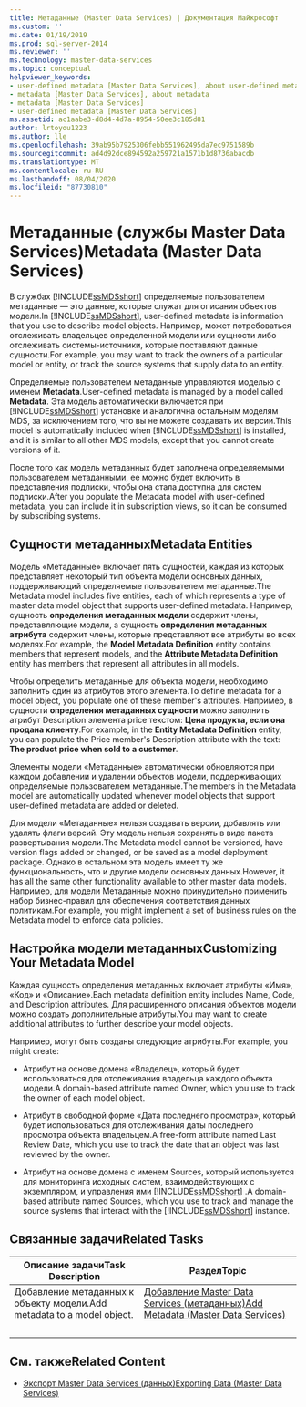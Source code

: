 ```yaml
---
title: Метаданные (Master Data Services) | Документация Майкрософт
ms.custom: ''
ms.date: 01/19/2019
ms.prod: sql-server-2014
ms.reviewer: ''
ms.technology: master-data-services
ms.topic: conceptual
helpviewer_keywords:
- user-defined metadata [Master Data Services], about user-defined metadata
- metadata [Master Data Services], about metadata
- metadata [Master Data Services]
- user-defined metadata [Master Data Services]
ms.assetid: ac1aabe3-d8d4-4d7a-8954-50ee3c185d81
author: lrtoyou1223
ms.author: lle
ms.openlocfilehash: 39ab95b7925306febb551962495da7ec9751589b
ms.sourcegitcommit: ad4d92dce894592a259721a1571b1d8736abacdb
ms.translationtype: MT
ms.contentlocale: ru-RU
ms.lasthandoff: 08/04/2020
ms.locfileid: "87730810"
---
```

# <a name="metadata-master-data-services"></a><span data-ttu-id="60ce2-102">Метаданные (службы Master Data Services)</span><span class="sxs-lookup"><span data-stu-id="60ce2-102">Metadata (Master Data Services)</span></span>
  <span data-ttu-id="60ce2-103">В службах [!INCLUDE[ssMDSshort](../includes/ssmdsshort-md.md)] определяемые пользователем метаданные — это данные, которые служат для описания объектов модели.</span><span class="sxs-lookup"><span data-stu-id="60ce2-103">In [!INCLUDE[ssMDSshort](../includes/ssmdsshort-md.md)], user-defined metadata is information that you use to describe model objects.</span></span> <span data-ttu-id="60ce2-104">Например, может потребоваться отслеживать владельцев определенной модели или сущности либо отслеживать системы-источники, которые поставляют данные сущности.</span><span class="sxs-lookup"><span data-stu-id="60ce2-104">For example, you may want to track the owners of a particular model or entity, or track the source systems that supply data to an entity.</span></span>  
  
 <span data-ttu-id="60ce2-105">Определяемые пользователем метаданные управляются моделью с именем **Metadata**.</span><span class="sxs-lookup"><span data-stu-id="60ce2-105">User-defined metadata is managed by a model called **Metadata**.</span></span> <span data-ttu-id="60ce2-106">Эта модель автоматически включается при [!INCLUDE[ssMDSshort](../includes/ssmdsshort-md.md)] установке и аналогична остальным моделям MDS, за исключением того, что вы не можете создавать их версии.</span><span class="sxs-lookup"><span data-stu-id="60ce2-106">This model is automatically included when [!INCLUDE[ssMDSshort](../includes/ssmdsshort-md.md)] is installed, and it is similar to all other MDS models, except that you cannot create versions of it.</span></span>  
  
 <span data-ttu-id="60ce2-107">После того как модель метаданных будет заполнена определяемыми пользователем метаданными, ее можно будет включить в представления подписки, чтобы она стала доступна для систем подписки.</span><span class="sxs-lookup"><span data-stu-id="60ce2-107">After you populate the Metadata model with user-defined metadata, you can include it in subscription views, so it can be consumed by subscribing systems.</span></span>  
  
## <a name="metadata-entities"></a><span data-ttu-id="60ce2-108">Сущности метаданных</span><span class="sxs-lookup"><span data-stu-id="60ce2-108">Metadata Entities</span></span>  
 <span data-ttu-id="60ce2-109">Модель «Метаданные» включает пять сущностей, каждая из которых представляет некоторый тип объекта модели основных данных, поддерживающий определяемые пользователем метаданные.</span><span class="sxs-lookup"><span data-stu-id="60ce2-109">The Metadata model includes five entities, each of which represents a type of master data model object that supports user-defined metadata.</span></span> <span data-ttu-id="60ce2-110">Например, сущность **определения метаданных модели** содержит члены, представляющие модели, а сущность **определения метаданных атрибута** содержит члены, которые представляют все атрибуты во всех моделях.</span><span class="sxs-lookup"><span data-stu-id="60ce2-110">For example, the **Model Metadata Definition** entity contains members that represent models, and the **Attribute Metadata Definition** entity has members that represent all attributes in all models.</span></span>  
  
 <span data-ttu-id="60ce2-111">Чтобы определить метаданные для объекта модели, необходимо заполнить один из атрибутов этого элемента.</span><span class="sxs-lookup"><span data-stu-id="60ce2-111">To define metadata for a model object, you populate one of these member's attributes.</span></span> <span data-ttu-id="60ce2-112">Например, в сущности **определения метаданных сущности** можно заполнить атрибут Description элемента price текстом: **Цена продукта, если она продана клиенту**.</span><span class="sxs-lookup"><span data-stu-id="60ce2-112">For example, in the **Entity Metadata Definition** entity, you can populate the Price member's Description attribute with the text: **The product price when sold to a customer**.</span></span>  
  
 <span data-ttu-id="60ce2-113">Элементы модели «Метаданные» автоматически обновляются при каждом добавлении и удалении объектов модели, поддерживающих определяемые пользователем метаданные.</span><span class="sxs-lookup"><span data-stu-id="60ce2-113">The members in the Metadata model are automatically updated whenever model objects that support user-defined metadata are added or deleted.</span></span>  
  
 <span data-ttu-id="60ce2-114">Для модели «Метаданные» нельзя создавать версии, добавлять или удалять флаги версий. Эту модель нельзя сохранять в виде пакета развертывания модели.</span><span class="sxs-lookup"><span data-stu-id="60ce2-114">The Metadata model cannot be versioned, have version flags added or changed, or be saved as a model deployment package.</span></span> <span data-ttu-id="60ce2-115">Однако в остальном эта модель имеет ту же функциональность, что и другие модели основных данных.</span><span class="sxs-lookup"><span data-stu-id="60ce2-115">However, it has all the same other functionality available to other master data models.</span></span> <span data-ttu-id="60ce2-116">Например, для модели Метаданные можно принудительно применить набор бизнес-правил для обеспечения соответствия данных политикам.</span><span class="sxs-lookup"><span data-stu-id="60ce2-116">For example, you might implement a set of business rules on the Metadata model to enforce data policies.</span></span>  
  
## <a name="customizing-your-metadata-model"></a><span data-ttu-id="60ce2-117">Настройка модели метаданных</span><span class="sxs-lookup"><span data-stu-id="60ce2-117">Customizing Your Metadata Model</span></span>  
 <span data-ttu-id="60ce2-118">Каждая сущность определения метаданных включает атрибуты «Имя», «Код» и «Описание».</span><span class="sxs-lookup"><span data-stu-id="60ce2-118">Each metadata definition entity includes Name, Code, and Description attributes.</span></span> <span data-ttu-id="60ce2-119">Для расширенного описания объектов модели можно создать дополнительные атрибуты.</span><span class="sxs-lookup"><span data-stu-id="60ce2-119">You may want to create additional attributes to further describe your model objects.</span></span>  
  
 <span data-ttu-id="60ce2-120">Например, могут быть созданы следующие атрибуты.</span><span class="sxs-lookup"><span data-stu-id="60ce2-120">For example, you might create:</span></span>  
  
-   <span data-ttu-id="60ce2-121">Атрибут на основе домена «Владелец», который будет использоваться для отслеживания владельца каждого объекта модели.</span><span class="sxs-lookup"><span data-stu-id="60ce2-121">A domain-based attribute named Owner, which you use to track the owner of each model object.</span></span>  
  
-   <span data-ttu-id="60ce2-122">Атрибут в свободной форме «Дата последнего просмотра», который будет использоваться для отслеживания даты последнего просмотра объекта владельцем.</span><span class="sxs-lookup"><span data-stu-id="60ce2-122">A free-form attribute named Last Review Date, which you use to track the date that an object was last reviewed by the owner.</span></span>  
  
-   <span data-ttu-id="60ce2-123">Атрибут на основе домена с именем Sources, который используется для мониторинга исходных систем, взаимодействующих с экземпляром, и управления ими [!INCLUDE[ssMDSshort](../includes/ssmdsshort-md.md)] .</span><span class="sxs-lookup"><span data-stu-id="60ce2-123">A domain-based attribute named Sources, which you use to track and manage the source systems that interact with the [!INCLUDE[ssMDSshort](../includes/ssmdsshort-md.md)] instance.</span></span>  
  
## <a name="related-tasks"></a><span data-ttu-id="60ce2-124">Связанные задачи</span><span class="sxs-lookup"><span data-stu-id="60ce2-124">Related Tasks</span></span>  
  
|<span data-ttu-id="60ce2-125">Описание задачи</span><span class="sxs-lookup"><span data-stu-id="60ce2-125">Task Description</span></span>|<span data-ttu-id="60ce2-126">Раздел</span><span class="sxs-lookup"><span data-stu-id="60ce2-126">Topic</span></span>|  
|----------------------|-----------|  
|<span data-ttu-id="60ce2-127">Добавление метаданных к объекту модели.</span><span class="sxs-lookup"><span data-stu-id="60ce2-127">Add metadata to a model object.</span></span>|[<span data-ttu-id="60ce2-128">Добавление Master Data Services &#40;метаданных&#41;</span><span class="sxs-lookup"><span data-stu-id="60ce2-128">Add Metadata &#40;Master Data Services&#41;</span></span>](add-metadata-master-data-services.md)
|&nbsp;|&nbsp;|
  
## <a name="related-content"></a><span data-ttu-id="60ce2-129">См. также</span><span class="sxs-lookup"><span data-stu-id="60ce2-129">Related Content</span></span>  
  
-   [<span data-ttu-id="60ce2-130">Экспорт Master Data Services &#40;данных&#41;</span><span class="sxs-lookup"><span data-stu-id="60ce2-130">Exporting Data &#40;Master Data Services&#41;</span></span>](overview-exporting-data-master-data-services.md)  
  
  

